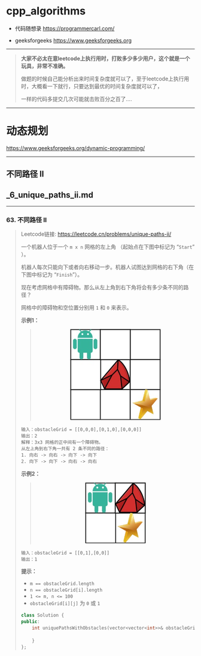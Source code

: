 # cpp_algorithms

* 代码随想录 https://programmercarl.com/

* geeksforgeeks https://www.geeksforgeeks.org

--------------------------------------------------------------------------------
> **大家不必太在意leetcode上执行用时，打败多少多少用户，这个就是一个玩具，非常不准确。**
> 
> 做题的时候自己能分析出来时间复杂度就可以了，至于leetcode上执行用时，大概看一下就行，只要达到最优的时间复杂度就可以了，
> 
> 一样的代码多提交几次可能就击败百分之百了....
--------------------------------------------------------------------------------

# 动态规划

https://www.geeksforgeeks.org/dynamic-programming/

--------------------------------------------------------------------------------

## 不同路径 II

## _6_unique_paths_ii.md

--------------------------------------------------------------------------------

### 63. 不同路径 II

> 
> Leetcode链接: https://leetcode.cn/problems/unique-paths-ii/
>
> 一个机器人位于一个 `m x n` 网格的左上角 （起始点在下图中标记为 “`Start`” ）。
>
> 机器人每次只能向下或者向右移动一步。机器人试图达到网格的右下角（在下图中标记为 “`Finish`”）。
>
> 现在考虑网格中有障碍物。那么从左上角到右下角将会有多少条不同的路径？
>
> 网格中的障碍物和空位置分别用 `1` 和 `0` 来表示。
>
>
> **示例1：**
> > 
> > <div align=center>
> > <img src="./images/_6_unique_paths_ii_1.jpg" style="zoom:100%;"/>
> > </div>
> >  
> ```html
> 输入：obstacleGrid = [[0,0,0],[0,1,0],[0,0,0]]
> 输出：2
> 解释：3x3 网格的正中间有一个障碍物。
> 从左上角到右下角一共有 2 条不同的路径：
> 1. 向右 -> 向右 -> 向下 -> 向下
> 2. 向下 -> 向下 -> 向右 -> 向右
> ```
>
> **示例2：**
> > 
> > <div align=center>
> > <img src="./images/_6_unique_paths_ii_2.jpg" style="zoom:100%;"/>
> > </div>
> >  
> ```html
> 输入：obstacleGrid = [[0,1],[0,0]]
> 输出：1
> ```
>
>
> **提示：**
> * `m == obstacleGrid.length`
> * `n == obstacleGrid[i].length`
> * `1 <= m, n <= 100`
> * `obstacleGrid[i][j]` 为 `0` 或 `1`
>
>
> ```c++
> class Solution {
> public:
>     int uniquePathsWithObstacles(vector<vector<int>>& obstacleGrid) {
> 
>     }
> };
> ```
> 




























